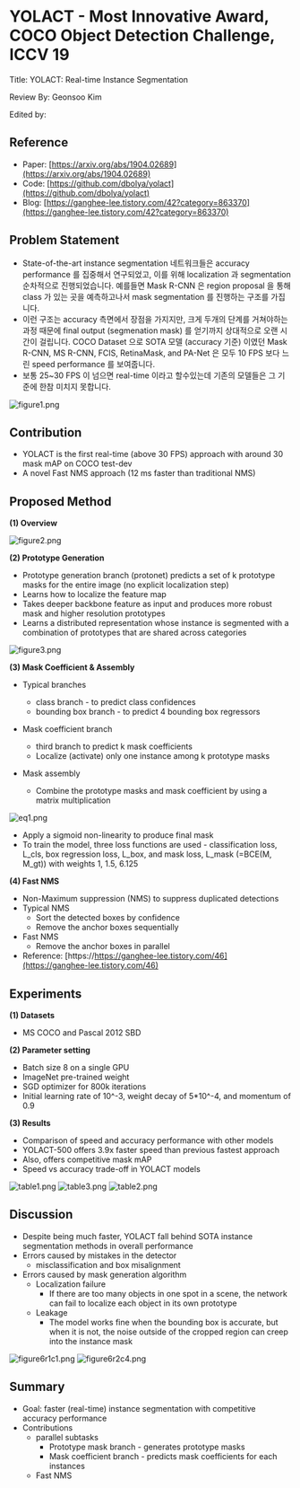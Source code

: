 # YOLACT - Most Innovative Award, COCO Object Detection Challenge, ICCV 19

Title: YOLACT: Real-time Instance Segmentation

Review By: Geonsoo Kim

Edited by:

## Reference

- Paper: [https://arxiv.org/abs/1904.02689](https://arxiv.org/abs/1904.02689)
- Code: [https://github.com/dbolya/yolact](https://github.com/dbolya/yolact)
- Blog: [https://ganghee-lee.tistory.com/42?category=863370](https://ganghee-lee.tistory.com/42?category=863370)

## Problem Statement

- State-of-the-art instance segmentation 네트워크들은 accuracy performance 를 집중해서 연구되었고, 이를 위해 localization 과
segmentation 순차적으로 진행되었습니다. 예를들면 Mask R-CNN 은 region proposal 을 통해 class 가 있는 곳을 예측하고나서 mask segmentation 를 
진행하는 구조를 가집니다.
- 이런 구조는 accuracy 측면에서 장점을 가지지만, 크게 두개의 단계를 거쳐야하는 과정 때문에 final output (segmenation mask) 를 얻기까지 상대적으로 
오랜 시간이 걸립니다. COCO Dataset 으로 SOTA 모델 (accuracy 기준) 이였던 Mask R-CNN, MS R-CNN, FCIS, RetinaMask, and PA-Net 은 모두
10 FPS 보다 느린 speed performance 를 보여줍니다. 
- 보통 25~30 FPS 이 넘으면 real-time 이라고 할수있는데 기존의 모델들은 그 기준에 한참 미치지 못합니다.

![figure1.png](pic/YOLACT/figure1.png)


## Contribution

- YOLACT is the first real-time (above 30 FPS) approach with around 30 mask mAP on COCO test-dev
- A novel Fast NMS approach (12 ms faster than traditional NMS)

## Proposed Method

**(1) Overview**

![figure2.png](pic/YOLACT/figure2.png)


**(2) Prototype Generation**

- Prototype generation branch (protonet) predicts a set of k prototype masks for the entire image (no explicit localization step)
- Learns how to localize the feature map
- Takes deeper backbone feature as input and produces more robust mask and higher resolution prototypes
- Learns a distributed representation whose instance is segmented with a combination of prototypes that are shared
across categories 

![figure3.png](pic/YOLACT/figure3.png) 

**(3) Mask Coefficient & Assembly**

- Typical branches
  - class branch - to predict class confidences
  - bounding box branch - to predict 4 bounding box regressors
  
- Mask coefficient branch
  - third branch to predict k mask coefficients
  - Localize (activate) only one instance among k prototype masks  

- Mask assembly
  - Combine the prototype masks and mask coefficient by using a matrix multiplication

![eq1.png](pic/YOLACT/eq1.png) 

  - Apply a sigmoid non-linearity to produce final mask
  - To train the model, three loss functions are used - classification loss, L_cls, box regression loss, L_box, 
and mask loss, L_mask (=BCE(M, M_gt)) with weights 1, 1.5, 6.125


**(4) Fast NMS**

- Non-Maximum suppression (NMS) to suppress duplicated detections
- Typical NMS
  - Sort the detected boxes by confidence
  - Remove the anchor boxes sequentially
- Fast NMS
  - Remove the anchor boxes in parallel
- Reference: [https://https://ganghee-lee.tistory.com/46](https://ganghee-lee.tistory.com/46)

## Experiments

**(1) Datasets**

- MS COCO and Pascal 2012 SBD

**(2) Parameter setting**

- Batch size 8 on a single GPU
- ImageNet pre-trained weight
- SGD optimizer for 800k iterations
- Initial learning rate of 10^-3, weight decay of 5*10^-4, and momentum of 0.9

**(3) Results**

- Comparison of speed and accuracy performance with other models
- YOLACT-500 offers 3.9x faster speed than previous fastest approach
- Also, offers competitive mask mAP
- Speed vs accuracy trade-off in YOLACT models

![table1.png](pic/YOLACT/table1.png) 
![table3.png](pic/YOLACT/table3.png) 
![table2.png](pic/YOLACT/table2.png) 

## Discussion

- Despite being much faster, YOLACT fall behind SOTA instance segmentation methods in overall performance
- Errors caused by mistakes in the detector
  - misclassification and box misalignment
- Errors caused by mask generation algorithm
  - Localization failure
    - If there are too many objects in one spot in a scene, the network can fail to localize each object in its own prototype
  - Leakage
    - The model works fine when the bounding box is accurate, but when it is not, the noise outside of the cropped region
    can creep into the instance mask

![figure6r1c1.png](pic/YOLACT/figure6r1c1.png) 
![figure6r2c4.png](pic/YOLACT/figure6r2c4.png) 


## Summary

- Goal: faster (real-time) instance segmentation with competitive accuracy performance
- Contributions
  - parallel subtasks
    - Prototype mask branch - generates prototype masks
    - Mask coefficient branch - predicts mask coefficients for each instances
  - Fast NMS




